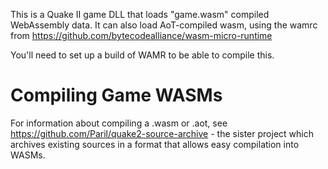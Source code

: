 This is a Quake II game DLL that loads "game.wasm" compiled WebAssembly data. It can also load AoT-compiled wasm, using the wamrc from https://github.com/bytecodealliance/wasm-micro-runtime

You'll need to set up a build of WAMR to be able to compile this.

# Compiling Game WASMs
For information about compiling a .wasm or .aot, see https://github.com/Paril/quake2-source-archive - the sister project which archives existing sources in a format that allows easy compilation into WASMs.
